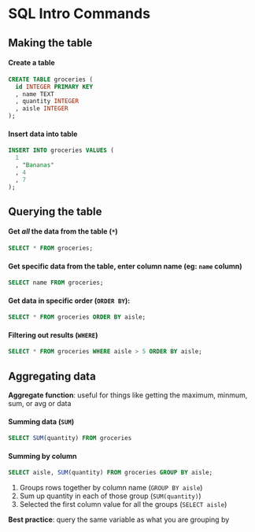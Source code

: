 # SQL Intro Commands

## Making the table

#### Create a table
```sql
CREATE TABLE groceries (
  id INTEGER PRIMARY KEY
  , name TEXT
  , quantity INTEGER
  , aisle INTEGER
);
```

#### Insert data into table
```sql
INSERT INTO groceries VALUES (
  1
  , "Bananas"
  , 4
  , 7
);
```

## Querying the table

#### Get *all* the data from the table (`*`)
```sql
SELECT * FROM groceries;
```

#### Get specific data from the table, enter column name (eg: `name` column)
```sql
SELECT name FROM groceries;
```

#### Get data in specific order (`ORDER BY`):
```sql
SELECT * FROM groceries ORDER BY aisle;
```
#### Filtering out results (`WHERE`)
```sql
SELECT * FROM groceries WHERE aisle > 5 ORDER BY aisle;
```

## Aggregating data
**Aggregate function**: useful for things like getting the maximum, minmum, sum, or avg or data

#### Summing data (`SUM`)
```sql
SELECT SUM(quantity) FROM groceries
```

#### Summing by column
```sql
SELECT aisle, SUM(quantity) FROM groceries GROUP BY aisle;
```
1. Groups rows together by column name (`GROUP BY aisle`)
2. Sum up quantity in each of those group (`SUM(quantity)`)
3. Selected the first column value for all the groups (`SELECT aisle`)

**Best practice**: query the same variable as what you are grouping by